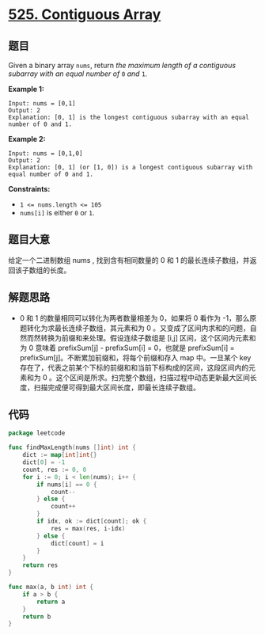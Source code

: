 # [525. Contiguous Array](https://leetcode.com/problems/contiguous-array/)


## 题目

Given a binary array `nums`, return *the maximum length of a contiguous subarray with an equal number of* `0` *and* `1`.

**Example 1:**

```
Input: nums = [0,1]
Output: 2
Explanation: [0, 1] is the longest contiguous subarray with an equal number of 0 and 1.
```

**Example 2:**

```
Input: nums = [0,1,0]
Output: 2
Explanation: [0, 1] (or [1, 0]) is a longest contiguous subarray with equal number of 0 and 1.
```

**Constraints:**

- `1 <= nums.length <= 105`
- `nums[i]` is either `0` or `1`.

## 题目大意

给定一个二进制数组 nums , 找到含有相同数量的 0 和 1 的最长连续子数组，并返回该子数组的长度。

## 解题思路

- 0 和 1 的数量相同可以转化为两者数量相差为 0，如果将 0 看作为 -1，那么原题转化为求最长连续子数组，其元素和为 0 。又变成了区间内求和的问题，自然而然转换为前缀和来处理。假设连续子数组是 [i,j] 区间，这个区间内元素和为 0 意味着 prefixSum[j] - prefixSum[i] = 0，也就是 prefixSum[i] = prefixSum[j]。不断累加前缀和，将每个前缀和存入 map 中。一旦某个 key 存在了，代表之前某个下标的前缀和和当前下标构成的区间，这段区间内的元素和为 0 。这个区间是所求。扫完整个数组，扫描过程中动态更新最大区间长度，扫描完成便可得到最大区间长度，即最长连续子数组。

## 代码

```go
package leetcode

func findMaxLength(nums []int) int {
	dict := map[int]int{}
	dict[0] = -1
	count, res := 0, 0
	for i := 0; i < len(nums); i++ {
		if nums[i] == 0 {
			count--
		} else {
			count++
		}
		if idx, ok := dict[count]; ok {
			res = max(res, i-idx)
		} else {
			dict[count] = i
		}
	}
	return res
}

func max(a, b int) int {
	if a > b {
		return a
	}
	return b
}
```
